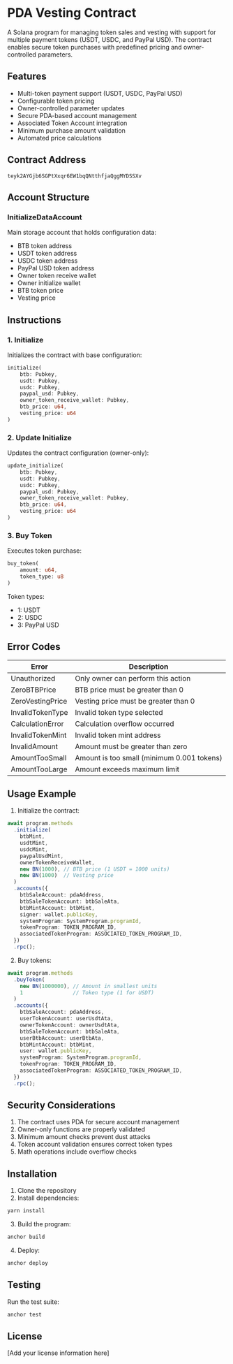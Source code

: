 # PDA Vesting Contract

A Solana program for managing token sales and vesting with support for multiple payment tokens (USDT, USDC, and PayPal USD). The contract enables secure token purchases with predefined pricing and owner-controlled parameters.

## Features

- Multi-token payment support (USDT, USDC, PayPal USD)
- Configurable token pricing
- Owner-controlled parameter updates
- Secure PDA-based account management
- Associated Token Account integration
- Minimum purchase amount validation
- Automated price calculations

## Contract Address
```
teyk2AYGjb6SGPtXxqr6EW1bqQNtthfjaQggMYDSSXv
```

## Account Structure

### InitializeDataAccount
Main storage account that holds configuration data:
- BTB token address
- USDT token address
- USDC token address
- PayPal USD token address
- Owner token receive wallet
- Owner initialize wallet
- BTB token price
- Vesting price

## Instructions

### 1. Initialize
Initializes the contract with base configuration:

```rust
initialize(
    btb: Pubkey,
    usdt: Pubkey,
    usdc: Pubkey,
    paypal_usd: Pubkey,
    owner_token_receive_wallet: Pubkey,
    btb_price: u64,
    vesting_price: u64
)
```

### 2. Update Initialize
Updates the contract configuration (owner-only):

```rust
update_initialize(
    btb: Pubkey,
    usdt: Pubkey,
    usdc: Pubkey,
    paypal_usd: Pubkey,
    owner_token_receive_wallet: Pubkey,
    btb_price: u64,
    vesting_price: u64
)
```

### 3. Buy Token
Executes token purchase:

```rust
buy_token(
    amount: u64,
    token_type: u8
)
```

Token types:
- 1: USDT
- 2: USDC
- 3: PayPal USD

## Error Codes

| Error | Description |
|-------|-------------|
| Unauthorized | Only owner can perform this action |
| ZeroBTBPrice | BTB price must be greater than 0 |
| ZeroVestingPrice | Vesting price must be greater than 0 |
| InvalidTokenType | Invalid token type selected |
| CalculationError | Calculation overflow occurred |
| InvalidTokenMint | Invalid token mint address |
| InvalidAmount | Amount must be greater than zero |
| AmountTooSmall | Amount is too small (minimum 0.001 tokens) |
| AmountTooLarge | Amount exceeds maximum limit |

## Usage Example

1. Initialize the contract:
```typescript
await program.methods
  .initialize(
    btbMint,
    usdtMint,
    usdcMint,
    paypalUsdMint,
    ownerTokenReceiveWallet,
    new BN(1000), // BTB price (1 USDT = 1000 units)
    new BN(1000)  // Vesting price
  )
  .accounts({
    btbSaleAccount: pdaAddress,
    btbSaleTokenAccount: btbSaleAta,
    btbMintAccount: btbMint,
    signer: wallet.publicKey,
    systemProgram: SystemProgram.programId,
    tokenProgram: TOKEN_PROGRAM_ID,
    associatedTokenProgram: ASSOCIATED_TOKEN_PROGRAM_ID,
  })
  .rpc();
```

2. Buy tokens:
```typescript
await program.methods
  .buyToken(
    new BN(1000000), // Amount in smallest units
    1                // Token type (1 for USDT)
  )
  .accounts({
    btbSaleAccount: pdaAddress,
    userTokenAccount: userUsdtAta,
    ownerTokenAccount: ownerUsdtAta,
    btbSaleTokenAccount: btbSaleAta,
    userBtbAccount: userBtbAta,
    btbMintAccount: btbMint,
    user: wallet.publicKey,
    systemProgram: SystemProgram.programId,
    tokenProgram: TOKEN_PROGRAM_ID,
    associatedTokenProgram: ASSOCIATED_TOKEN_PROGRAM_ID,
  })
  .rpc();
```

## Security Considerations

1. The contract uses PDA for secure account management
2. Owner-only functions are properly validated
3. Minimum amount checks prevent dust attacks
4. Token account validation ensures correct token types
5. Math operations include overflow checks

## Installation

1. Clone the repository
2. Install dependencies:
```bash
yarn install
```

3. Build the program:
```bash
anchor build
```

4. Deploy:
```bash
anchor deploy
```

## Testing

Run the test suite:
```bash
anchor test
```

## License

[Add your license information here]